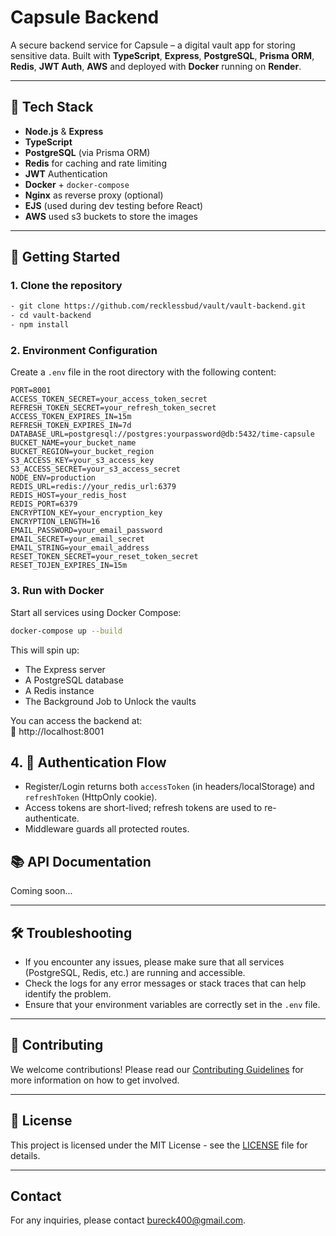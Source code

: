 # Capsule Backend

A secure backend service for Capsule – a digital vault app for storing sensitive data. Built with **TypeScript**, **Express**, **PostgreSQL**, **Prisma ORM**, **Redis**, **JWT Auth**, **AWS** and deployed with **Docker** running on **Render**.

---

## 🔧 Tech Stack

- **Node.js** & **Express**
- **TypeScript**
- **PostgreSQL** (via Prisma ORM)
- **Redis** for caching and rate limiting
- **JWT** Authentication
- **Docker** + `docker-compose`
- **Nginx** as reverse proxy (optional)
- **EJS** (used during dev testing before React)
- **AWS** used s3 buckets to store the images

---

## 🚀 Getting Started

### 1. Clone the repository

```bash
- git clone https://github.com/recklessbud/vault/vault-backend.git
- cd vault-backend
- npm install
```

### 2. Environment Configuration

Create a `.env` file in the root directory with the following content:

```
PORT=8001
ACCESS_TOKEN_SECRET=your_access_token_secret
REFRESH_TOKEN_SECRET=your_refresh_token_secret
ACCESS_TOKEN_EXPIRES_IN=15m
REFRESH_TOKEN_EXPIRES_IN=7d
DATABASE_URL=postgresql://postgres:yourpassword@db:5432/time-capsule
BUCKET_NAME=your_bucket_name
BUCKET_REGION=your_bucket_region
S3_ACCESS_KEY=your_s3_access_key
S3_ACCESS_SECRET=your_s3_access_secret
NODE_ENV=production
REDIS_URL=redis://your_redis_url:6379
REDIS_HOST=your_redis_host
REDIS_PORT=6379
ENCRYPTION_KEY=your_encryption_key
ENCRYPTION_LENGTH=16
EMAIL_PASSWORD=your_email_password
EMAIL_SECRET=your_email_secret
EMAIL_STRING=your_email_address
RESET_TOKEN_SECRET=your_reset_token_secret
RESET_TOJEN_EXPIRES_IN=15m
```

### 3. Run with Docker

Start all services using Docker Compose:

```bash
docker-compose up --build
```

This will spin up:

- The Express server
- A PostgreSQL database
- A Redis instance
- The Background Job to Unlock the vaults

You can access the backend at:  
📍 http://localhost:8001

## 4. 🔐 Authentication Flow

- Register/Login returns both `accessToken` (in headers/localStorage) and `refreshToken` (HttpOnly cookie).
- Access tokens are short-lived; refresh tokens are used to re-authenticate.
- Middleware guards all protected routes.

## 📚 API Documentation

Coming soon...

---

## 🛠 Troubleshooting

- If you encounter any issues, please make sure that all services (PostgreSQL, Redis, etc.) are running and accessible.
- Check the logs for any error messages or stack traces that can help identify the problem.
- Ensure that your environment variables are correctly set in the `.env` file.

---

## 🤝 Contributing

We welcome contributions! Please read our [Contributing Guidelines](CONTRIBUTING.md) for more information on how to get involved.

---

## 📄 License

This project is licensed under the MIT License - see the [LICENSE](LICENSE) file for details.

---

## Contact

For any inquiries, please contact [bureck400@gmail.com](mailto:bureck400@gmail.com).
